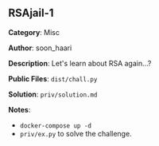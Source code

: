 ## RSAjail-1

**Category**: Misc

**Author**: soon_haari

**Description**: Let's learn about RSA again...?

**Public Files**: `dist/chall.py`

**Solution**: `priv/solution.md`

**Notes**:
- `docker-compose up -d`
- `priv/ex.py` to solve the challenge.